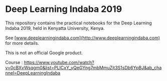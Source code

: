 # Deep Learning Indaba 2019
  
This repository contains the practical notebooks for the Deep Learning Indaba
2019, held in Kenyatta University, Kenya.

See [www.deeplearningindaba.com](http://www.deeplearningindaba.com) for more details.

This is not an official Google product.


Course : https://www.youtube.com/watch?v=0cBXvWsqgm0&list=PLICxY_yQeGYng7mbMmuZjt3S1sDb6YpBJ&ab_channel=DeepLearningIndaba
